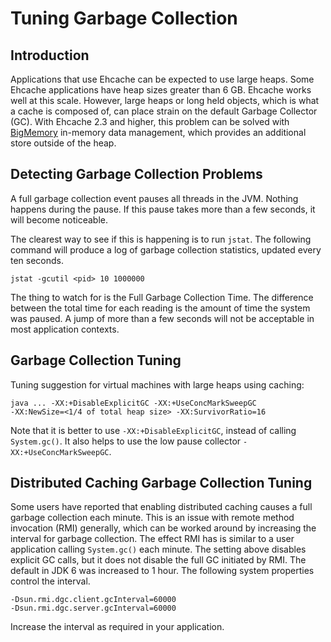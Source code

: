 ---
---
# Tuning Garbage Collection

 

## Introduction
Applications that use Ehcache can be expected to use large heaps. Some Ehcache applications have heap sizes greater than 6 GB.
Ehcache works well at this scale. However, large heaps or long held objects, which is what a cache is composed of, can place strain on the
default Garbage Collector (GC). With Ehcache 2.3 and higher, this problem can be solved with [BigMemory](/documentation/2.8/configuration/bigmemory) in-memory data management, which provides an additional store outside
of the heap.

## Detecting Garbage Collection Problems

A full garbage collection event pauses all threads in the JVM. Nothing happens during the pause.  If this pause takes more than a few seconds, it will
become noticeable.

The clearest way to see if this is happening is to run `jstat`. The following command will produce a log of garbage collection statistics, updated
every ten seconds.

~~~
jstat -gcutil <pid> 10 1000000
~~~

The thing to watch for is the Full Garbage Collection Time. The difference between the total time for each reading is the amount of time the system was
paused. A jump of more than a few seconds will not be acceptable in most application contexts.

## Garbage Collection Tuning

Tuning suggestion for virtual machines with large heaps using caching:

~~~
java ... -XX:+DisableExplicitGC -XX:+UseConcMarkSweepGC
-XX:NewSize=<1/4 of total heap size> -XX:SurvivorRatio=16
~~~

Note that it is better to use `-XX:+DisableExplicitGC`, instead of calling `System.gc()`. It also helps to use the low pause collector `-XX:+UseConcMarkSweepGC`. 

## Distributed Caching Garbage Collection Tuning

Some users have reported that enabling distributed caching causes a full garbage collection each minute. This is an issue with remote method invocation (RMI) generally, which can be worked around by increasing the interval for garbage collection. The effect RMI has is similar to a user application calling `System.gc()`
each minute. The setting above disables explicit GC calls, but it does not disable the full GC initiated by RMI.
The default in JDK 6 was increased to 1 hour. The following system properties control the interval.

~~~
-Dsun.rmi.dgc.client.gcInterval=60000
-Dsun.rmi.dgc.server.gcInterval=60000
~~~

Increase the interval as required in your application.
 
